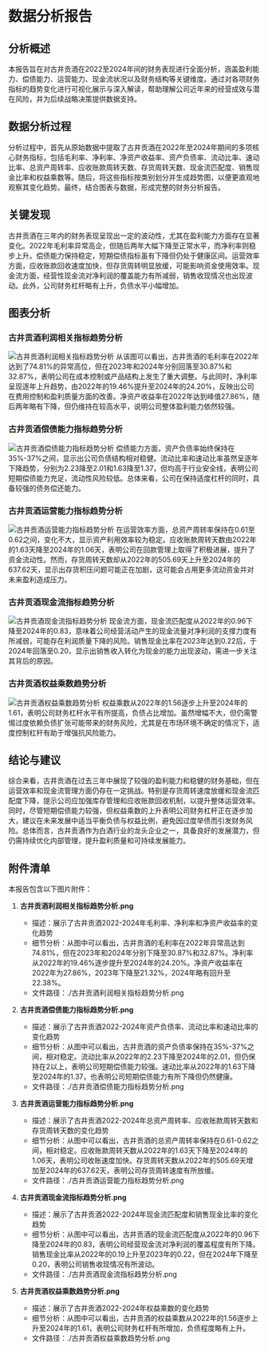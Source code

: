 # 数据分析报告

## 分析概述
本报告旨在对古井贡酒在2022至2024年间的财务表现进行全面分析，涵盖盈利能力、偿债能力、运营能力、现金流状况以及财务结构等关键维度。通过对各项财务指标的趋势变化进行可视化展示与深入解读，帮助理解公司近年来的经营成效与潜在风险，并为后续战略决策提供数据支持。

## 数据分析过程
分析过程中，首先从原始数据中提取了古井贡酒在2022年至2024年期间的多项核心财务指标，包括毛利率、净利率、净资产收益率、资产负债率、流动比率、速动比率、总资产周转率、应收账款周转天数、存货周转天数、现金流匹配度、销售现金比率和权益乘数等。随后，将这些指标按类别划分并生成趋势图，以便更直观地观察其变化趋势。最终，结合图表与数据，形成完整的财务分析报告。

## 关键发现
古井贡酒在三年内的财务表现呈现出一定的波动性，尤其在盈利能力方面存在显著变化。2022年毛利率异常高企，但随后两年大幅下降至正常水平，而净利率则稳步上升。偿债能力保持稳定，短期偿债指标虽有下降但仍处于健康区间。运营效率方面，应收账款回收速度加快，但存货周转明显放缓，可能影响资金使用效率。现金流方面，经营性现金流对净利润的覆盖能力有所减弱，销售收现情况也出现波动。此外，公司财务杠杆略有上升，负债水平小幅增加。

## 图表分析

### 古井贡酒利润相关指标趋势分析
![古井贡酒利润相关指标趋势分析](/root/python/financial/analyze_agent_outputs/session_f43527e0fbfa4027bed4eba5246d1ac7/古井贡酒利润相关指标趋势分析.png)
从该图可以看出，古井贡酒的毛利率在2022年达到了74.81%的异常高位，但在2023年和2024年分别回落至30.87%和32.87%，表明公司在成本控制或产品结构上发生了重大调整。与此同时，净利率呈现逐年上升趋势，由2022年的19.46%提升至2024年的24.20%，反映出公司在费用控制和盈利质量方面的改善。净资产收益率在2022年达到峰值27.86%，随后两年略有下降，但仍维持在较高水平，说明公司整体盈利能力依然较强。

### 古井贡酒偿债能力指标趋势分析
![古井贡酒偿债能力指标趋势分析](/root/python/financial/analyze_agent_outputs/session_f43527e0fbfa4027bed4eba5246d1ac7/古井贡酒偿债能力指标趋势分析.png)
偿债能力方面，资产负债率始终保持在35%-37%之间，显示出公司负债结构相对稳健。流动比率和速动比率虽然呈逐年下降趋势，分别为2.23降至2.01和1.63降至1.37，但均高于行业安全线，表明公司短期偿债能力充足，流动性风险较低。总体来看，公司在保持适度杠杆的同时，具备较强的债务偿还能力。

### 古井贡酒运营能力指标趋势分析
![古井贡酒运营能力指标趋势分析](/root/python/financial/analyze_agent_outputs/session_f43527e0fbfa4027bed4eba5246d1ac7/古井贡酒运营能力指标趋势分析.png)
在运营效率方面，总资产周转率保持在0.61至0.62之间，变化不大，显示资产利用效率较为稳定。应收账款周转天数由2022年的1.63天降至2024年的1.06天，表明公司在回款管理上取得了积极进展，提升了资金流动性。然而，存货周转天数却从2022年的505.69天上升至2024年的637.62天，显示出存货积压问题可能正在加剧，这可能会占用更多流动资金并对未来盈利造成压力。

### 古井贡酒现金流指标趋势分析
![古井贡酒现金流指标趋势分析](/root/python/financial/analyze_agent_outputs/session_f43527e0fbfa4027bed4eba5246d1ac7/古井贡酒现金流指标趋势分析.png)
现金流方面，现金流匹配度从2022年的0.96下降至2024年的0.83，意味着公司经营活动产生的现金流量对净利润的支撑力度有所减弱，可能存在利润质量下降的风险。销售现金比率在2023年达到0.22后，于2024年回落至0.20，显示出销售收入转化为现金的能力出现波动，需进一步关注其背后的原因。

### 古井贡酒权益乘数趋势分析
![古井贡酒权益乘数趋势分析](/root/python/financial/analyze_agent_outputs/session_f43527e0fbfa4027bed4eba5246d1ac7/古井贡酒权益乘数趋势分析.png)
权益乘数从2022年的1.56逐步上升至2024年的1.61，表明公司财务杠杆水平有所提高，负债占比增加。虽然增幅不大，但仍需警惕过度依赖负债扩张可能带来的财务风险，尤其是在市场环境不确定的情况下，适度控制杠杆有助于增强抗风险能力。

## 结论与建议
综合来看，古井贡酒在过去三年中展现了较强的盈利能力和稳健的财务基础，但在运营效率和现金流管理方面仍存在一定挑战。特别是存货周转速度放缓和现金流匹配度下降，提示公司应加强库存管理和应收账款回收机制，以提升整体运营效率。同时，尽管短期偿债能力较强，但权益乘数的上升表明公司财务杠杆正在逐步加大，建议在未来发展中适当平衡负债与权益比例，避免因过度举债而引发财务风险。总体而言，古井贡酒作为白酒行业的龙头企业之一，具备良好的发展潜力，但仍需持续优化内部管理，提升盈利质量和可持续发展能力。

## 附件清单

本报告包含以下图片附件：

1. **古井贡酒利润相关指标趋势分析.png**
   - 描述：展示了古井贡酒2022-2024年毛利率、净利率和净资产收益率的变化趋势
   - 细节分析：从图中可以看出，古井贡酒的毛利率在2022年异常高达到74.81%，但在2023年和2024年分别下降至30.87%和32.87%。净利率从2022年的19.46%逐步提升至2024年的24.20%。净资产收益率在2022年为27.86%，2023年下降至21.32%，2024年略有回升至22.38%。
   - 文件路径：./古井贡酒利润相关指标趋势分析.png

2. **古井贡酒偿债能力指标趋势分析.png**
   - 描述：展示了古井贡酒2022-2024年资产负债率、流动比率和速动比率的变化趋势
   - 细节分析：从图中可以看出，古井贡酒的资产负债率保持在35%-37%之间，相对稳定。流动比率从2022年的2.23下降至2024年的2.01，但仍保持在2以上，表明公司短期偿债能力较强。速动比率从2022年的1.63下降至2024年的1.37，也表明公司短期偿债能力有所下降但仍然健康。
   - 文件路径：./古井贡酒偿债能力指标趋势分析.png

3. **古井贡酒运营能力指标趋势分析.png**
   - 描述：展示了古井贡酒2022-2024年总资产周转率、应收账款周转天数和存货周转天数的变化趋势
   - 细节分析：从图中可以看出，古井贡酒的总资产周转率保持在0.61-0.62之间，相对稳定。应收账款周转天数从2022年的1.63天下降至2024年的1.06天，表明公司收账速度加快。存货周转天数从2022年的505.69天增加至2024年的637.62天，表明公司存货周转速度有所放缓。
   - 文件路径：./古井贡酒运营能力指标趋势分析.png

4. **古井贡酒现金流指标趋势分析.png**
   - 描述：展示了古井贡酒2022-2024年现金流匹配度和销售现金比率的变化趋势
   - 细节分析：从图中可以看出，古井贡酒的现金流匹配度从2022年的0.96下降至2024年的0.83，表明公司经营现金流对净利润的覆盖程度有所下降。销售现金比率从2022年的0.19上升至2023年的0.22，但在2024年下降至0.20，表明公司销售收现情况有所波动。
   - 文件路径：./古井贡酒现金流指标趋势分析.png

5. **古井贡酒权益乘数趋势分析.png**
   - 描述：展示了古井贡酒2022-2024年权益乘数的变化趋势
   - 细节分析：从图中可以看出，古井贡酒的权益乘数从2022年的1.56逐步上升至2024年的1.61，表明公司财务杠杆有所增加，负债程度略有上升。
   - 文件路径：./古井贡酒权益乘数趋势分析.png

